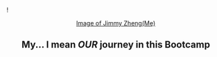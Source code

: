 !<div align="center">[Image of Jimmy Zheng(Me)](https://ca.slack-edge.com/T01JRU9AD1A-U01L25KGXRP-88be8bf122ef-512)
## <div align="center"> My... I mean _**OUR**_ journey in this Bootcamp
